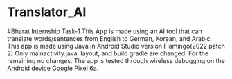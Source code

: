 # Translator_AI
#Bharat Internship Task-1
This App is made using an AI tool that can translate words/sentences from English to German, Korean, and Arabic.
This app is made using Java in Android Studio version Flamingo(2022 patch 2) 
Only mainactivity.java, layout, and build gradle are changed.
For the remaining no changes.
The app is tested through wireless debugging on the Android device Google Pixel 6a.
